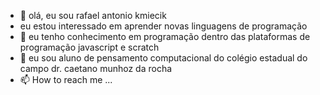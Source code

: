 - 👋 olá, eu sou rafael antonio kmiecik
- eu estou interessado em aprender novas linguagens de programação 
- 🌱 eu tenho conhecimento em programação dentro das plataformas de programação javascript e scratch
- 💞️ eu sou aluno de pensamento computacional do colégio estadual do campo dr. caetano munhoz da rocha
- 📫 How to reach me ...

<!---
raphaelgoxtoso/raphaelgoxtoso is a ✨ special ✨ repository because its `README.md` (this file) appears on your GitHub profile.
You can click the Preview link to take a look at your changes.
--->
